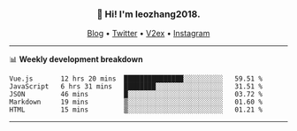 <h3 align="center">👋 Hi! I'm leozhang2018.</h3>
<p align="center">
  <a href="https://leozhang2018.me">Blog</a> •
  <a href="https://twitter.com/leozhang2018">Twitter</a> •
  <a href="https://www.v2ex.com/member/leozhang">V2ex</a> •
  <a href="https://www.instagram.com/leozhanghere">Instagram</a>
</p>

-------

📊 **Weekly development breakdown**
<!--START_SECTION:waka-->
```text
Vue.js       12 hrs 20 mins  ███████████████░░░░░░░░░░   59.51 % 
JavaScript   6 hrs 31 mins   ████████░░░░░░░░░░░░░░░░░   31.51 % 
JSON         46 mins         █░░░░░░░░░░░░░░░░░░░░░░░░   03.72 % 
Markdown     19 mins         ▒░░░░░░░░░░░░░░░░░░░░░░░░   01.60 % 
HTML         15 mins         ▒░░░░░░░░░░░░░░░░░░░░░░░░   01.21 % 
```
<!--END_SECTION:waka-->
-------
